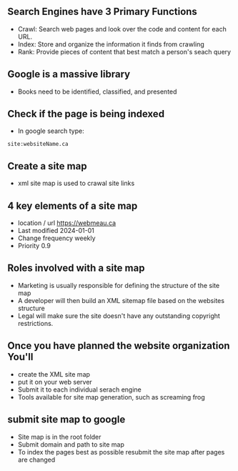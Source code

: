 ## Search Engines have 3 Primary Functions
- Crawl: Search web pages and look over the code and content for each URL.
- Index: Store and organize the information it finds from crawling
- Rank: Provide pieces of content that best match a person's seach query

## Google is a massive library
- Books need to be identified, classified, and presented 

## Check if the page is being indexed
- In google search type:

```
site:websiteName.ca
```

## Create a site map
- xml site map is used to crawal site links

## 4 key elements of a site map
- location / url <loc>https://webmeau.ca</loc>
- Last modified <lastmod>2024-01-01<lastmod>
- Change frequency <changefreq>weekly</changefreq>
- Priority <priority>0.9</priority>

## Roles involved with a site map
- Marketing is usually responsible for defining the structure of the site map
- A developer will then build an XML sitemap file based on the websites structure
- Legal will make sure the site doesn't have any outstanding copyright restrictions. 

## Once you have planned the website organization You'll
- create the XML site map
- put it on your web server
- Submit it to each individual serach engine
- Tools available for site map generation, such as screaming frog

## submit site map to google
- Site map is in the root folder
- Submit domain and path to site map
- To index the pages best as possible resubmit the site map after pages are changed
